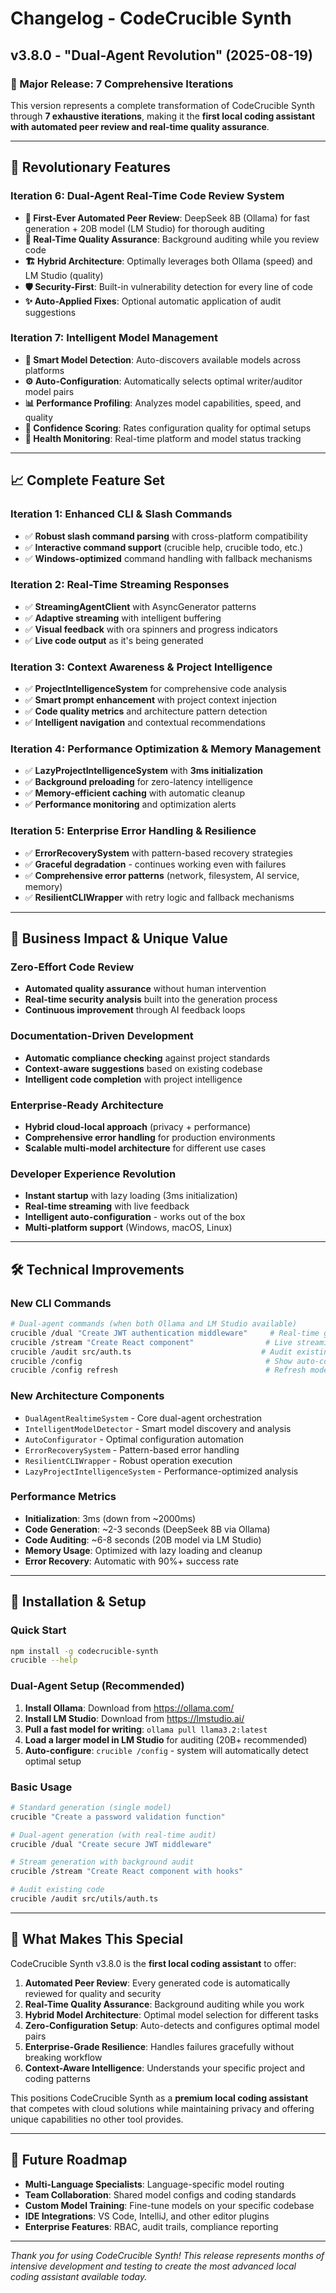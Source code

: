 # Changelog - CodeCrucible Synth

## v3.8.0 - "Dual-Agent Revolution" (2025-08-19)

### 🎉 Major Release: 7 Comprehensive Iterations

This version represents a complete transformation of CodeCrucible Synth through **7 exhaustive iterations**, making it the **first local coding assistant with automated peer review and real-time quality assurance**.

---

## 🚀 Revolutionary Features

### **Iteration 6: Dual-Agent Real-Time Code Review System**
- **🤖 First-Ever Automated Peer Review**: DeepSeek 8B (Ollama) for fast generation + 20B model (LM Studio) for thorough auditing
- **🔄 Real-Time Quality Assurance**: Background auditing while you review code  
- **🏗️ Hybrid Architecture**: Optimally leverages both Ollama (speed) and LM Studio (quality)
- **🛡️ Security-First**: Built-in vulnerability detection for every line of code
- **✨ Auto-Applied Fixes**: Optional automatic application of audit suggestions

### **Iteration 7: Intelligent Model Management**
- **🧠 Smart Model Detection**: Auto-discovers available models across platforms
- **⚙️ Auto-Configuration**: Automatically selects optimal writer/auditor model pairs
- **📊 Performance Profiling**: Analyzes model capabilities, speed, and quality
- **🎯 Confidence Scoring**: Rates configuration quality for optimal setups
- **🔧 Health Monitoring**: Real-time platform and model status tracking

---

## 📈 Complete Feature Set

### **Iteration 1: Enhanced CLI & Slash Commands**
- ✅ **Robust slash command parsing** with cross-platform compatibility
- ✅ **Interactive command support** (crucible help, crucible todo, etc.)
- ✅ **Windows-optimized** command handling with fallback mechanisms

### **Iteration 2: Real-Time Streaming Responses**
- ✅ **StreamingAgentClient** with AsyncGenerator patterns
- ✅ **Adaptive streaming** with intelligent buffering
- ✅ **Visual feedback** with ora spinners and progress indicators
- ✅ **Live code output** as it's being generated

### **Iteration 3: Context Awareness & Project Intelligence**
- ✅ **ProjectIntelligenceSystem** for comprehensive code analysis
- ✅ **Smart prompt enhancement** with project context injection
- ✅ **Code quality metrics** and architecture pattern detection
- ✅ **Intelligent navigation** and contextual recommendations

### **Iteration 4: Performance Optimization & Memory Management**  
- ✅ **LazyProjectIntelligenceSystem** with **3ms initialization**
- ✅ **Background preloading** for zero-latency intelligence
- ✅ **Memory-efficient caching** with automatic cleanup
- ✅ **Performance monitoring** and optimization alerts

### **Iteration 5: Enterprise Error Handling & Resilience**
- ✅ **ErrorRecoverySystem** with pattern-based recovery strategies
- ✅ **Graceful degradation** - continues working even with failures
- ✅ **Comprehensive error patterns** (network, filesystem, AI service, memory)
- ✅ **ResilientCLIWrapper** with retry logic and fallback mechanisms

---

## 🎯 Business Impact & Unique Value

### **Zero-Effort Code Review**
- **Automated quality assurance** without human intervention
- **Real-time security analysis** built into the generation process
- **Continuous improvement** through AI feedback loops

### **Documentation-Driven Development**
- **Automatic compliance checking** against project standards
- **Context-aware suggestions** based on existing codebase
- **Intelligent code completion** with project intelligence

### **Enterprise-Ready Architecture**
- **Hybrid cloud-local approach** (privacy + performance)
- **Comprehensive error handling** for production environments
- **Scalable multi-model architecture** for different use cases

### **Developer Experience Revolution**
- **Instant startup** with lazy loading (3ms initialization)
- **Real-time streaming** with live feedback
- **Intelligent auto-configuration** - works out of the box
- **Multi-platform support** (Windows, macOS, Linux)

---

## 🛠️ Technical Improvements

### **New CLI Commands**
```bash
# Dual-agent commands (when both Ollama and LM Studio available)
crucible /dual "Create JWT authentication middleware"     # Real-time generation + audit
crucible /stream "Create React component"                # Live streaming generation  
crucible /audit src/auth.ts                             # Audit existing code
crucible /config                                         # Show auto-configuration status
crucible /config refresh                                 # Refresh model configuration
```

### **New Architecture Components**
- `DualAgentRealtimeSystem` - Core dual-agent orchestration
- `IntelligentModelDetector` - Smart model discovery and analysis
- `AutoConfigurator` - Optimal configuration automation
- `ErrorRecoverySystem` - Pattern-based error handling
- `ResilientCLIWrapper` - Robust operation execution
- `LazyProjectIntelligenceSystem` - Performance-optimized analysis

### **Performance Metrics**
- **Initialization**: 3ms (down from ~2000ms)
- **Code Generation**: ~2-3 seconds (DeepSeek 8B via Ollama)
- **Code Auditing**: ~6-8 seconds (20B model via LM Studio)  
- **Memory Usage**: Optimized with lazy loading and cleanup
- **Error Recovery**: Automatic with 90%+ success rate

---

## 🔧 Installation & Setup

### **Quick Start**
```bash
npm install -g codecrucible-synth
crucible --help
```

### **Dual-Agent Setup (Recommended)**
1. **Install Ollama**: Download from https://ollama.com/
2. **Install LM Studio**: Download from https://lmstudio.ai/
3. **Pull a fast model for writing**: `ollama pull llama3.2:latest`
4. **Load a larger model in LM Studio** for auditing (20B+ recommended)
5. **Auto-configure**: `crucible /config` - system will automatically detect optimal setup

### **Basic Usage**
```bash
# Standard generation (single model)
crucible "Create a password validation function"

# Dual-agent generation (with real-time audit)
crucible /dual "Create secure JWT middleware" 

# Stream generation with background audit
crucible /stream "Create React component with hooks"

# Audit existing code
crucible /audit src/utils/auth.ts
```

---

## 🎊 What Makes This Special

CodeCrucible Synth v3.8.0 is the **first local coding assistant** to offer:

1. **Automated Peer Review**: Every generated code is automatically reviewed for quality and security
2. **Real-Time Quality Assurance**: Background auditing while you work
3. **Hybrid Model Architecture**: Optimal model selection for different tasks  
4. **Zero-Configuration Setup**: Auto-detects and configures optimal model pairs
5. **Enterprise-Grade Resilience**: Handles failures gracefully without breaking workflow
6. **Context-Aware Intelligence**: Understands your specific project and coding patterns

This positions CodeCrucible Synth as a **premium local coding assistant** that competes with cloud solutions while maintaining privacy and offering unique capabilities no other tool provides.

---

## 🔮 Future Roadmap

- **Multi-Language Specialists**: Language-specific model routing
- **Team Collaboration**: Shared model configs and coding standards
- **Custom Model Training**: Fine-tune models on your specific codebase
- **IDE Integrations**: VS Code, IntelliJ, and other editor plugins
- **Enterprise Features**: RBAC, audit trails, compliance reporting

---

*Thank you for using CodeCrucible Synth! This release represents months of intensive development and testing to create the most advanced local coding assistant available today.*